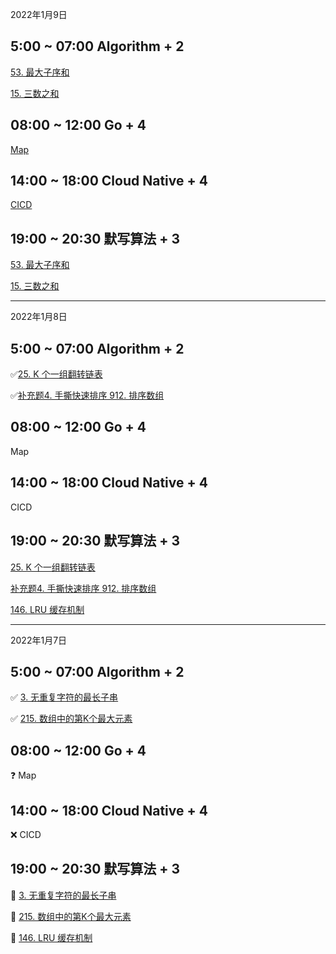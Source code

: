 
2022年1月9日 

## 5:00 ~ 07:00 Algorithm + 2

[53. 最大子序和](https://leetcode-cn.com/problems/maximum-subarray/)

[15. 三数之和](https://leetcode-cn.com/problems/3sum/)

## 08:00 ~ 12:00 Go + 4 

 [Map]() 

## 14:00 ~ 18:00 Cloud Native + 4

[CICD]()

## 19:00 ~ 20:30 默写算法 + 3

[53. 最大子序和](https://leetcode-cn.com/problems/maximum-subarray/)

[15. 三数之和](https://leetcode-cn.com/problems/3sum/)



---

2022年1月8日 

## 5:00 ~ 07:00 Algorithm + 2

 ✅[25. K 个一组翻转链表](https://leetcode-cn.com/problems/reverse-nodes-in-k-group/)

 ✅[补充题4. 手撕快速排序 912. 排序数组 ](https://leetcode-cn.com/problems/sort-an-array/)


## 08:00 ~ 12:00 Go + 4 

 Map 

## 14:00 ~ 18:00 Cloud Native + 4

 CICD

## 19:00 ~ 20:30 默写算法 + 3

 [25. K 个一组翻转链表](https://leetcode-cn.com/problems/reverse-nodes-in-k-group/)

 [补充题4. 手撕快速排序 912. 排序数组 ](https://leetcode-cn.com/problems/sort-an-array/)

 [146. LRU 缓存机制](https://leetcode-cn.com/problems/lru-cache/)




---
2022年1月7日 

## 5:00 ~ 07:00 Algorithm + 2

✅ [3. 无重复字符的最长子串](https://leetcode-cn.com/problems/longest-substring-without-repeating-characters/)

✅ [215. 数组中的第K个最大元素](https://leetcode-cn.com/problems/kth-largest-element-in-an-array/)

## 08:00 ~ 12:00 Go + 4 

❓ Map 

## 14:00 ~ 18:00 Cloud Native + 4

❌ CICD

## 19:00 ~ 20:30 默写算法 + 3

🚀 [3. 无重复字符的最长子串](https://leetcode-cn.com/problems/longest-substring-without-repeating-characters/)

🚀 [215. 数组中的第K个最大元素](https://leetcode-cn.com/problems/kth-largest-element-in-an-array/)

🚀 [146. LRU 缓存机制](https://leetcode-cn.com/problems/lru-cache/)